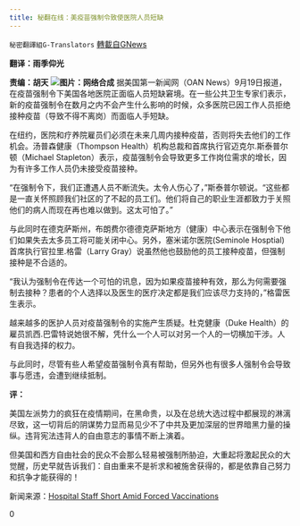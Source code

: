 ```yaml
---
title: 秘翻在线：美疫苗强制令致使医院人员短缺
---
```

`秘密翻譯組G-Translators` [轉載自GNews](https://gnews.org/zh-hans/1543727/)

**翻译：雨季仰光**

**责编：胡天**
![](https://assets.gnews.org/wp-content/uploads/2021/09/image-255.png)**图片：网络合成**
据美国第一新闻网（OAN News）9月19日报道，在疫苗强制令下美国各地医院正面临人员短缺窘境。在一些公共卫生专家们表示，新的疫苗强制令在数月之内不会产生什么影响的时候，众多医院已因工作人员拒绝接种疫苗（导致不得不离岗）而面临人手短缺。

在纽约，医院和疗养院雇员们必须在未来几周内接种疫苗，否则将失去他们的工作机会。汤普森健康（Thompson Health）机构总裁和首席执行官迈克尔.斯泰普尔顿（Michael Stapleton）表示，疫苗强制令会导致更多工作岗位需求的增长，因为有许多工作人员仍未接受疫苗接种。

“在强制令下，我们正遭遇人员不断流失。太令人伤心了，”斯泰普尔顿说。“这些都是一直关怀照顾我们社区的了不起的员工们。他们将自己的职业生涯都致力于关照他们的病人而现在再也难以做到。这太可怕了。”

与此同时在德克萨斯州，布朗费尔德德克萨斯地方（健康）中心表示在强制令下他们如果失去太多员工将可能关闭中心。另外，塞米诺尔医院(Seminole Hosptial)首席执行官拉里.格雷（Larry Gray）说虽然他也鼓励他的员工接种疫苗，但强制接种是不合适的。

“我认为强制令在传达一个可怕的讯息，因为如果疫苗接种有效，那么为何需要强制去接种？患者的个人选择以及医生的医疗决定都是我们应该尽力支持的，”格雷医生表示。

越来越多的医护人员对疫苗强制令的实施产生质疑。杜克健康（Duke Health）的雇员凯西.巴雷特说她很不解，凭什么一个人可以对另一个人的一切横加干涉。人有自我选择的权力。

与此同时，尽管有些人希望疫苗强制令真有帮助，但另外也有很多人强制令会导致事与愿违，会遭到继续抵制。

**评：**

美国左派势力的疯狂在疫情期间，在黑命贵，以及在总统大选过程中都展现的淋漓尽致，这一切背后的阴谋势力显而易见少不了中共及更加深层的世界暗黑力量的操纵。违背宪法违背人的自由意志的事情不断上演着。

但美国和西方自由社会的民众不会那么轻易被强制所胁迫，大重起将激起民众的大觉醒，历史早就告诉我们：自由重来不是祈求和被施舍获得的，都是依靠自己努力和抗争才能获得的！

新闻来源：[Hospital Staff Short Amid Forced Vaccinations](https://www.oann.com/hospital-staff-short-amid-forced-vaccinations/)

0
